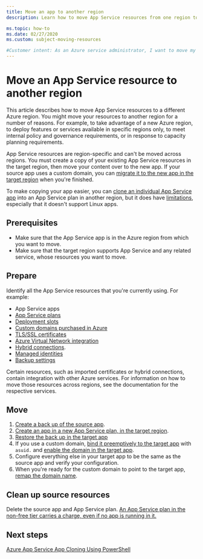 ```yaml
---
title: Move an app to another region
description: Learn how to move App Service resources from one region to another.

ms.topic: how-to
ms.date: 02/27/2020
ms.custom: subject-moving-resources

#Customer intent: As an Azure service administrator, I want to move my App Service resources to another Azure region.
---
```


# Move an App Service resource to another region

This article describes how to move App Service resources to a different Azure region. You might move your resources to another region for a number of reasons. For example, to take advantage of a new Azure region, to deploy features or services available in specific regions only, to meet internal policy and governance requirements, or in response to capacity planning requirements.

App Service resources are region-specific and can't be moved across regions. You must create a copy of your existing App Service resources in the target region, then move your content over to the new app. If your source app uses a custom domain, you can [migrate it to the new app in the target region](manage-custom-dns-migrate-domain.md) when you're finished.

To make copying your app easier, you can [clone an individual App Service app](app-service-web-app-cloning.md) into an App Service plan in another region, but it does have [limitations](app-service-web-app-cloning.md#current-restrictions), especially that it doesn't support Linux apps.

## Prerequisites

- Make sure that the App Service app is in the Azure region from which you want to move.
- Make sure that the target region supports App Service and any related service, whose resources you want to move.
<!-- - Domain bindings, certificates, and managed identities can't replicated using the **Export template** method. You must create them manually. -->

## Prepare

Identify all the App Service resources that you're currently using. For example:

- App Service apps
- [App Service plans](overview-hosting-plans.md)
- [Deployment slots](deploy-staging-slots.md)
- [Custom domains purchased in Azure](manage-custom-dns-buy-domain.md)
- [TLS/SSL certificates](configure-ssl-certificate.md)
- [Azure Virtual Network integration](./overview-vnet-integration.md)
- [Hybrid connections](app-service-hybrid-connections.md).
- [Managed identities](overview-managed-identity.md)
- [Backup settings](manage-backup.md)

Certain resources, such as imported certificates or hybrid connections, contain integration with other Azure services. For information on how to move those resources across regions, see the documentation for the respective services.

## Move

1. [Create a back up of the source app](manage-backup.md).
1. [Create an app in a new App Service plan, in the target region](app-service-plan-manage.md#create-an-app-service-plan).
2. [Restore the back up in the target app](manage-backup.md)
2. If you use a custom domain, [bind it preemptively to the target app](manage-custom-dns-migrate-domain.md#2-create-the-dns-records) with `asuid.` and [enable the domain in the target app](manage-custom-dns-migrate-domain.md#3-enable-the-domain-for-your-app).
3. Configure everything else in your target app to be the same as the source app and verify your configuration.
4. When you're ready for the custom domain to point to the target app, [remap the domain name](manage-custom-dns-migrate-domain.md#4-remap-the-active-dns-name).

<!-- 1. Login to the [Azure portal](https://portal.azure.com) > **Resource Groups**.
2. Locate the Resource Group that contains the source App Service resources and click on it.
3. Select > **Settings** > **Export template**.
4. Choose **Deploy** in the **Export template** blade.
5. Click **TEMPLATE** > **Edit template** to open the template in the online editor.
6. Click inside the online editor and type Ctrl+F (or ⌘+F on a Mac) and type `"identity": {` to find any managed identity definition. The following is an example if you have a user-assigned managed identity.
    ```json
    "identity": {
        "type": "UserAssigned",
        "userAssignedIdentities": {
            "/subscriptions/00000000-0000-0000-0000-000000000000/resourcegroups/<group-name>/providers/Microsoft.ManagedIdentity/userAssignedIdentities/<identity-name>": {
                "principalId": "00000000-0000-0000-0000-000000000000",
                "clientId": "00000000-0000-0000-0000-000000000000"
            }
        }
    },
    ```
6. Click inside the online editor and type Ctrl+F (or ⌘+F on a Mac) and type `"Microsoft.Web/sites/hostNameBindings` to find all hostname bindings. The following is an example if you have a user-assigned managed identity.
    ```json
    {
        "type": "Microsoft.Web/sites/hostNameBindings",
        "apiVersion": "2018-11-01",
        "name": "[concat(parameters('sites_webapp_name'), '/', parameters('sites_webapp_name'), '.azurewebsites.net')]",
        "location": "West Europe",
        "dependsOn": [
            "[resourceId('Microsoft.Web/sites', parameters('sites_webapp_name'))]"
        ],
        "properties": {
            "siteName": "<app-name>",
            "hostNameType": "Verified"
        }
    },
    ```
6. Click inside the online editor and type Ctrl+F (or ⌘+F on a Mac) and type `"Microsoft.Web/certificates` to find all hostname bindings. The following is an example if you have a user-assigned managed identity.
    ```json
    {
        "type": "Microsoft.Web/certificates",
        "apiVersion": "2018-11-01",
        "name": "[parameters('certificates_test2_cephaslin_com_name')]",
        "location": "West Europe",
        "properties": {
            "hostNames": [
                "[parameters('certificates_test2_cephaslin_com_name')]"
            ],
            "password": "[parameters('certificates_test2_cephaslin_com_password')]"
        }
    },
    ```
7. Delete the entire JSON block. Click **Save** in the online editor.
8. Click **BASICS** > **Create new** to create a new resource group. Type the group name and click **OK**.
9. In **BASICS** > **Location**, select the region you want.   -->

## Clean up source resources

Delete the source app and App Service plan. [An App Service plan in the non-free tier carries a charge, even if no app is running in it.](app-service-plan-manage.md#delete-an-app-service-plan)

## Next steps

[Azure App Service App Cloning Using PowerShell](app-service-web-app-cloning.md)